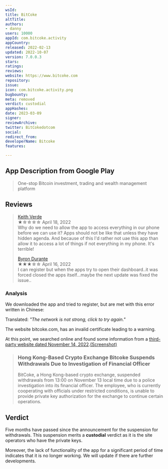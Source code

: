 ```yaml
---
wsId: 
title: BitCoke
altTitle: 
authors:
- danny
users: 10000
appId: com.bitcoke.activity
appCountry: 
released: 2022-02-13
updated: 2022-10-07
version: 7.0.0.3
stars: 
ratings: 
reviews: 
website: https://www.bitcoke.com
repository: 
issue: 
icon: com.bitcoke.activity.png
bugbounty: 
meta: removed
verdict: custodial
appHashes: 
date: 2023-03-09
signer: 
reviewArchive: 
twitter: BitCokedotcom
social: 
redirect_from: 
developerName: Bitcoke
features: 

---
```


## App Description from Google Play 

> One-stop Bitcoin investment, trading and wealth management platform

## Reviews 

> [Keith Verde](https://play.google.com/store/apps/details?id=com.bitcoke.activity)<br>
  ★☆☆☆☆ April 18, 2022 <br>
       Why do we need to allow the app to access everything in our phone before we can use it? Apps should not be like that unless they have hidden agenda. And because of this I'd rather not uae this app than allow it to access a lot of things if not everything in my phone. It's terrible!
>
> [Byron Durante](https://play.google.com/store/apps/details?id=com.bitcoke.activity)<br>
  ★★★☆☆ April 16, 2022 <br>
       I can register but when the apps try to open their dashboard..it was forced closed the apps itself...maybe the next update was fixed the issue.. 

### Analysis 

We downloaded the app and tried to register, but are met with this error written in Chinese: 

Translated:
*"The network is not strong, click to try again."*

The website bitcoke.com, has an invalid certificate leading to a warning. 

At this point, we searched online and found some information from a [third-party website dated November 14, 2022](https://pandaily.com/hong-kong-based-crypto-exchange-bitcoke-suspends-withdrawals-due-to-investigation-of-financial-officer/).[(Screenshot)](https://twitter.com/BitcoinWalletz/status/1633773184691437569)

> ### Hong Kong-Based Crypto Exchange Bitcoke Suspends Withdrawals Due to Investigation of Financial Officer
>
> BitCoke, a Hong Kong-based crypto exchange, suspended withdrawals from 13:00 on November 13 local time due to a police investigation into its financial officer. The employee, who is currently cooperating with officials under restricted conditions, is unable to provide private key authorization for the exchange to continue certain operations.

## Verdict 

Five months have passed since the announcement for the suspension for withdrawals. This suspension merits a **custodial** verdict as it is the site operators who have the private keys. 

Moreover, the lack of functionality of the app for a significant period of time indicates that it is no longer working. We will update if there are further developments.
